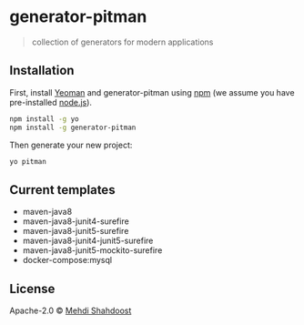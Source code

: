 # generator-pitman

> collection of generators for modern applications

## Installation

First, install [Yeoman](http://yeoman.io) and generator-pitman using [npm](https://www.npmjs.com/) (we assume you have pre-installed [node.js](https://nodejs.org/)).

```bash
npm install -g yo
npm install -g generator-pitman
```

Then generate your new project:

```bash
yo pitman
```

## Current templates

 * maven-java8
 * maven-java8-junit4-surefire  
 * maven-java8-junit5-surefire
 * maven-java8-junit4-junit5-surefire
 * maven-java8-junit5-mockito-surefire
 * docker-compose:mysql
## License

Apache-2.0 © [Mehdi Shahdoost]()
